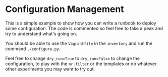 Configuration Management
========================

This is a simple example to show how you can write a runbook to deploy some configuration. The code is commented so feel free to take a peak and try to understand what's going on.

You should be able to use the `Vagrantfile` in the `inventory` and run the command `./configure.py`.

Feel free to change `dry_run=True` to `dry_run=False` to change the configuration, to play with the `nr.filter` or the templates or do whatever other experiments you may want to try out.
